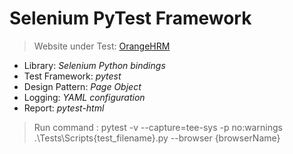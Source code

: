 # Selenium PyTest Framework

> Website under Test: [OrangeHRM](https://opensource-demo.orangehrmlive.com/)
- Library: _Selenium Python bindings_
- Test Framework: _pytest_
- Design Pattern: _Page Object_
- Logging: _YAML configuration_
- Report: _pytest-html_
> Run command : pytest -v --capture=tee-sys -p no:warnings .\Tests\Scripts\{test_filename}.py --browser {browserName}
